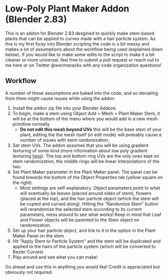 # Low-Poly Plant Maker Addon (Blender 2.83)

This is an addon for Blender 2.83 desgined to quickly make stem-based plants that can be applied to curves made with a hair particle system. As this is my first foray into Blender scripting the code is a bit messy and makes a lot of assumptions about the workflow being used (explained down below). If you would like to make some edits to the script to make it a bit cleaner or more universal, feel free to submit a pull request or reach out to me here or on Twitter @wormsnacks with any code organization questions!

## Workflow
A number of these assumptions are baked into the code, and so deviating from them might cause issues while using the addon

1. Install the addon zip file into your Blender Addons
2. To begin, make a stem using Object Add > Mesh > Plant Maker Stem, it will be at the bottom of the menu where you would add in a new mesh primitive normally
    * **Do not edit this mesh beyond UVs** this will be the base stem of your plant, editing the the mesh itself (in edit mode) will probably cause a number of issues with stem randomization.
3. Set stem UVs. The addon assumes that you will be using gradient texturing of some kind (more information about low poly gradient texturing [here](https://www.patreon.com/posts/7715616)). The top and bottom ring UVs are the only ones kept on stem randomization, the middle rings will be linear interpolations of the two.
4. Set Plant Maker parameter in the Plant Maker panel. The panel can be found towards the bottom of the Object Properties tab (yellow square on the right).
   * Most settings are self-explanatory. Object parameters point to what will eventually be leaves (placed around sides of stem), flowers (placed at the top), and the hair particle object (which the stem will be copied and curved along). Hitting the "Randomize Stem" button will rerandomize the selected stem according to its current parameters, mess around to see what works! Keep in mind that Leaf and Flower objects will be parented to the Stem object on randomization.
5. Set up your hair particle object, and link to it in the option in the Plant Maker Panel on the stem
6. Hit "Apply Stem to Particle System" and the stem will be duplicated and applied to the hairs of the particle system (which will be converted to Bezier Curves)
7. Play around and see what you can make!

Go ahead and use this in anything you would like! Credit is appreciated but obviously not required.
